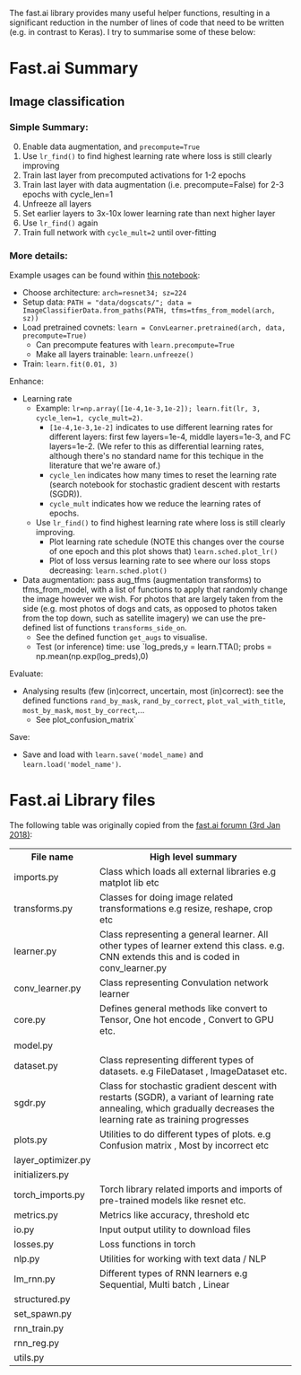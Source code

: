 The fast.ai library provides many useful helper functions, resulting in a significant reduction in the number of lines of code that need to be written (e.g. in contrast to Keras). I try to summarise some of these below:

# Fast.ai Summary

## Image classification

### Simple Summary:

0. Enable data augmentation, and `precompute=True`
0. Use `lr_find()` to find highest learning rate where loss is still clearly improving
0. Train last layer from precomputed activations for 1-2 epochs
0. Train last layer with data augmentation (i.e. precompute=False) for 2-3 epochs with cycle_len=1
0. Unfreeze all layers
0. Set earlier layers to 3x-10x lower learning rate than next higher layer
0. Use `lr_find()` again
0. Train full network with `cycle_mult=2` until over-fitting

### More details:

Example usages can be found within [this notebook](https://github.com/asmith26/fastai/blob/master/courses/dl1/lesson1.ipynb):
- Choose architecture: `arch=resnet34; sz=224`
- Setup data: `PATH = "data/dogscats/"; data = ImageClassifierData.from_paths(PATH, tfms=tfms_from_model(arch, sz))`
- Load pretrained covnets: `learn = ConvLearner.pretrained(arch, data, precompute=True)`
  - Can precompute features with `learn.precompute=True`
  - Make all layers trainable: `learn.unfreeze()`
- Train: `learn.fit(0.01, 3)`

Enhance:
- Learning rate
  - Example: `lr=np.array([1e-4,1e-3,1e-2]); learn.fit(lr, 3, cycle_len=1, cycle_mult=2)`.
    - `[1e-4,1e-3,1e-2]` indicates to use different learning rates for different layers: first few layers=1e-4, middle layers=1e-3, and FC layers=1e-2. (We refer to this as differential learning rates, although there's no standard name for this techique in the literature that we're aware of.)
    - `cycle_len` indicates how many times to reset the learning rate (search notebook for stochastic gradient descent with restarts (SGDR)).
    - `cycle_mult` indicates how we reduce the learning rates of epochs.
  - Use `lr_find()` to find highest learning rate where loss is still clearly improving.
    - Plot learning rate schedule (NOTE this changes over the course of one epoch and this plot shows that) `learn.sched.plot_lr()`
    - Plot of loss versus learning rate to see where our loss stops decreasing: `learn.sched.plot()`
- Data augmentation: pass aug_tfms (augmentation transforms) to tfms_from_model, with a list of functions to apply that randomly change the image however we wish. For photos that are largely taken from the side (e.g. most photos of dogs and cats, as opposed to photos taken from the top down, such as satellite imagery) we can use the pre-defined list of functions `transforms_side_on`.
  - See the defined function `get_augs` to visualise.
  - Test (or inference) time: use `log_preds,y = learn.TTA(); probs = np.mean(np.exp(log_preds),0)

Evaluate:
- Analysing results (few (in)correct, uncertain, most (in)correct): see the defined functions `rand_by_mask`, `rand_by_correct`, `plot_val_with_title`, `most_by_mask`, `most_by_correct`,...
  - See plot_confusion_matrix`

Save:
- Save and load with `learn.save('model_name)` and `learn.load('model_name')`.


# Fast.ai Library files
The following table was originally copied from the [fast.ai forumn (3rd Jan 2018)](http://forums.fast.ai/t/fastai-library-notes/7463):

<table/>
<tr/>
    <th/>File name</th/>
    <th/>High level summary</th/>
</tr/>
<tr/>
    <td/>imports.py</td/>
    <td/>Class which loads all external libraries e.g matplot lib etc</td/>
</tr/>
<tr/>
    <td/>transforms.py</td/>
    <td/>Classes for doing image related transformations e.g resize, reshape, crop etc</td/>
</tr/>
<tr/>
    <td/>learner.py </td/>
    <td/>Class representing a general learner. All other types of learner extend this class. e.g. CNN extends this and is coded in conv_learner.py</td/>
</tr/>
<tr/>
    <td/>conv_learner.py</td/>
    <td/>Class representing Convulation network learner</td/>
</tr/>
<tr/>
    <td/>core.py</td/>
    <td/>Defines general methods like convert to Tensor, One hot encode , Convert to GPU etc.</td/>
</tr/>
<tr/>
    <td/>model.py</td/>
    <td/></td/>
</tr/>
<tr/>
    <td/>dataset.py </td/>
    <td/>Class representing different types of datasets. e.g FileDataset , ImageDataset etc.</td/>
</tr/>
<tr/>
    <td/>sgdr.py</td/>
    <td/>Class for stochastic gradient descent with restarts (SGDR), a variant of learning rate annealing, which gradually decreases the learning rate as training progresses</td/>
</tr/>
<tr/>
    <td/>plots.py</td/>
    <td/>Utilities to do different types of plots. e.g Confusion matrix , Most by incorrect etc</td/>
</tr/>
    <tr/>
    <td/>layer_optimizer.py</td/>
    <td/></td/>
</tr/>
<tr/>
    <td/>initializers.py</td/>
    <td/></td/>
</tr/>
<tr/>
    <td/>torch_imports.py</td/>
    <td/>Torch library related imports and imports of pre-trained models like resnet etc.
</td/>
</tr/>
<tr/>
    <td/>metrics.py</td/>
    <td/>Metrics like accuracy, threshold etc</td/>
</tr/>
<tr/>
    <td/>io.py</td/>
    <td/>Input output utility to download files</td/>
</tr/>
<tr/>
    <td/>losses.py</td/>
    <td/>Loss functions in torch</td/>
</tr/>
<tr/>
    <td/>nlp.py</td/>
    <td/>Utilities for working with text data / NLP</td/>
</tr/>
<tr/>
    <td/>lm_rnn.py</td/>
    <td/>Different types of RNN learners e.g Sequential, Multi batch , Linear</td/>
</tr/>
<tr/>
    <td/>structured.py</td/>
    <td/></td/>
</tr/>
<tr/>
    <td/>set_spawn.py</td/>
    <td/></td/>
</tr/>
<tr/>
    <td/>rnn_train.py</td/>
    <td/></td/>
</tr/>
<tr/>
    <td/>rnn_reg.py</td/>
    <td/></td/>
</tr/>
<tr/>
    <td/>utils.py</td/>
    <td/></td/>
</tr/>
</table/>

